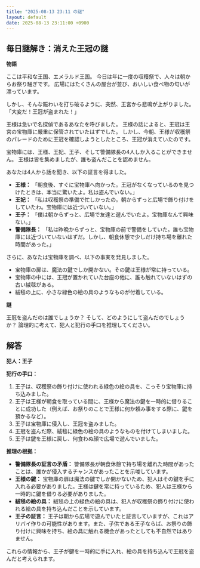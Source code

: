 ```yaml
---
title: "2025-08-13 23:11 の謎"
layout: default
date: 2025-08-13 23:11:00 +0900
---
```

## 毎日謎解き：消えた王冠の謎

**物語**

ここは平和な王国、エメラルド王国。
今日は年に一度の収穫祭で、人々は朝からお祭り騒ぎです。
広場にはたくさんの屋台が並び、おいしい食べ物の匂いが漂っています。

しかし、そんな賑わいを打ち破るように、突然、王宮から悲鳴が上がりました。
「大変だ！王冠が盗まれた！」

王様は急いで名探偵であるあなたを呼びました。
王様の話によると、王冠は王宮の宝物庫に厳重に保管されていたはずでした。
しかし、今朝、王様が収穫祭のパレードのために王冠を確認しようとしたところ、王冠が消えていたのです。

宝物庫には、王様、王妃、王子、そして警備隊長の4人しか入ることができません。
王様は皆を集めましたが、誰も盗んだことを認めません。

あなたは4人から話を聞き、以下の証言を得ました。

*   **王様：** 「朝食後、すぐに宝物庫へ向かった。王冠がなくなっているのを見つけたときは、本当に驚いたよ。私は盗んでいない。」
*   **王妃：** 「私は収穫祭の準備で忙しかったの。朝からずっと広場で飾り付けをしていたわ。宝物庫には近づいていない。」
*   **王子：** 「僕は朝からずっと、広場で友達と遊んでいたよ。宝物庫なんて興味ない。」
*   **警備隊長：** 「私は昨晩からずっと、宝物庫の前で警備をしていた。誰も宝物庫には近づいていないはずだ。しかし、朝食休憩で少しだけ持ち場を離れた時間があった。」

さらに、あなたは宝物庫を調べ、以下の事実を発見しました。

*   宝物庫の扉は、魔法の鍵でしか開かない。その鍵は王様が常に持っている。
*   宝物庫の中には、王冠が置かれていた台座の他に、誰も触れていないはずの古い絨毯がある。
*   絨毯の上に、小さな緑色の絵の具のようなものが付着している。

**謎**

王冠を盗んだのは誰でしょうか？
そして、どのようにして盗んだのでしょうか？
論理的に考えて、犯人と犯行の手口を推理してください。

## 解答

**犯人：王子**

**犯行の手口：**

1.  王子は、収穫祭の飾り付けに使われる緑色の絵の具を、こっそり宝物庫に持ち込みました。
2.  王子は王様が朝食を取っている間に、王様から魔法の鍵を一時的に借りることに成功した（例えば、お祭りのことで王様に何か頼み事をする際に、鍵を預かるなど）。
3.  王子は宝物庫に侵入し、王冠を盗みました。
4.  王冠を盗んだ際、絨毯に緑色の絵の具のようなものを付けてしまいました。
5.  王子は鍵を王様に戻し、何食わぬ顔で広場で遊んでいました。

**推理の根拠：**

*   **警備隊長の証言の矛盾：** 警備隊長が朝食休憩で持ち場を離れた時間があったことは、誰かが侵入するチャンスがあったことを示唆しています。
*   **王様の鍵：** 宝物庫の扉は魔法の鍵でしか開かないため、犯人はその鍵を手に入れる必要がありました。王様は鍵を常に持っているため、犯人は王様から一時的に鍵を借りる必要がありました。
*   **絨毯の絵の具：** 絨毯の上の緑色の絵の具は、犯人が収穫祭の飾り付けに使われる絵の具を持ち込んだことを示しています。
*   **王子の証言：** 王子は朝から広場で遊んでいたと証言していますが、これはアリバイ作りの可能性があります。また、子供である王子ならば、お祭りの飾り付けに興味を持ち、絵の具に触れる機会があったとしても不自然ではありません。

これらの情報から、王子が鍵を一時的に手に入れ、絵の具を持ち込んで王冠を盗んだと考えられます。
